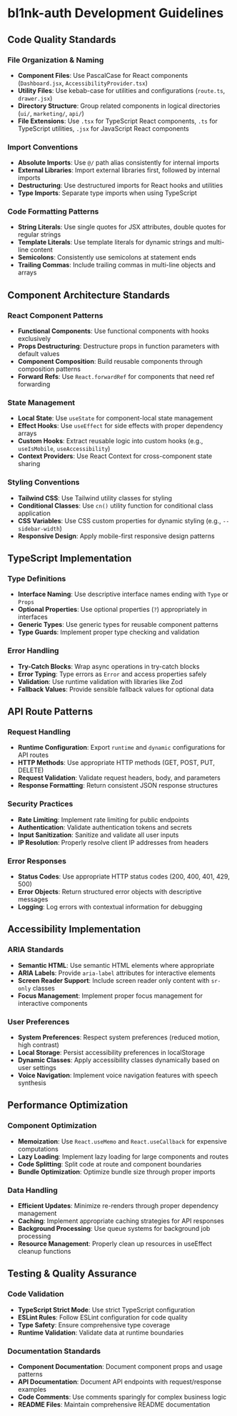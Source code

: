 # bl1nk-auth Development Guidelines

## Code Quality Standards

### File Organization & Naming
- **Component Files**: Use PascalCase for React components (`Dashboard.jsx`, `AccessibilityProvider.tsx`)
- **Utility Files**: Use kebab-case for utilities and configurations (`route.ts`, `drawer.jsx`)
- **Directory Structure**: Group related components in logical directories (`ui/`, `marketing/`, `api/`)
- **File Extensions**: Use `.tsx` for TypeScript React components, `.ts` for TypeScript utilities, `.jsx` for JavaScript React components

### Import Conventions
- **Absolute Imports**: Use `@/` path alias consistently for internal imports
- **External Libraries**: Import external libraries first, followed by internal imports
- **Destructuring**: Use destructured imports for React hooks and utilities
- **Type Imports**: Separate type imports when using TypeScript

### Code Formatting Patterns
- **String Literals**: Use single quotes for JSX attributes, double quotes for regular strings
- **Template Literals**: Use template literals for dynamic strings and multi-line content
- **Semicolons**: Consistently use semicolons at statement ends
- **Trailing Commas**: Include trailing commas in multi-line objects and arrays

## Component Architecture Standards

### React Component Patterns
- **Functional Components**: Use functional components with hooks exclusively
- **Props Destructuring**: Destructure props in function parameters with default values
- **Component Composition**: Build reusable components through composition patterns
- **Forward Refs**: Use `React.forwardRef` for components that need ref forwarding

### State Management
- **Local State**: Use `useState` for component-local state management
- **Effect Hooks**: Use `useEffect` for side effects with proper dependency arrays
- **Custom Hooks**: Extract reusable logic into custom hooks (e.g., `useIsMobile`, `useAccessibility`)
- **Context Providers**: Use React Context for cross-component state sharing

### Styling Conventions
- **Tailwind CSS**: Use Tailwind utility classes for styling
- **Conditional Classes**: Use `cn()` utility function for conditional class application
- **CSS Variables**: Use CSS custom properties for dynamic styling (e.g., `--sidebar-width`)
- **Responsive Design**: Apply mobile-first responsive design patterns

## TypeScript Implementation

### Type Definitions
- **Interface Naming**: Use descriptive interface names ending with `Type` or `Props`
- **Optional Properties**: Use optional properties (`?`) appropriately in interfaces
- **Generic Types**: Use generic types for reusable component patterns
- **Type Guards**: Implement proper type checking and validation

### Error Handling
- **Try-Catch Blocks**: Wrap async operations in try-catch blocks
- **Error Typing**: Type errors as `Error` and access properties safely
- **Validation**: Use runtime validation with libraries like Zod
- **Fallback Values**: Provide sensible fallback values for optional data

## API Route Patterns

### Request Handling
- **Runtime Configuration**: Export `runtime` and `dynamic` configurations for API routes
- **HTTP Methods**: Use appropriate HTTP methods (GET, POST, PUT, DELETE)
- **Request Validation**: Validate request headers, body, and parameters
- **Response Formatting**: Return consistent JSON response structures

### Security Practices
- **Rate Limiting**: Implement rate limiting for public endpoints
- **Authentication**: Validate authentication tokens and secrets
- **Input Sanitization**: Sanitize and validate all user inputs
- **IP Resolution**: Properly resolve client IP addresses from headers

### Error Responses
- **Status Codes**: Use appropriate HTTP status codes (200, 400, 401, 429, 500)
- **Error Objects**: Return structured error objects with descriptive messages
- **Logging**: Log errors with contextual information for debugging

## Accessibility Implementation

### ARIA Standards
- **Semantic HTML**: Use semantic HTML elements where appropriate
- **ARIA Labels**: Provide `aria-label` attributes for interactive elements
- **Screen Reader Support**: Include screen reader only content with `sr-only` classes
- **Focus Management**: Implement proper focus management for interactive components

### User Preferences
- **System Preferences**: Respect system preferences (reduced motion, high contrast)
- **Local Storage**: Persist accessibility preferences in localStorage
- **Dynamic Classes**: Apply accessibility classes dynamically based on user settings
- **Voice Navigation**: Implement voice navigation features with speech synthesis

## Performance Optimization

### Component Optimization
- **Memoization**: Use `React.useMemo` and `React.useCallback` for expensive computations
- **Lazy Loading**: Implement lazy loading for large components and routes
- **Code Splitting**: Split code at route and component boundaries
- **Bundle Optimization**: Optimize bundle size through proper imports

### Data Handling
- **Efficient Updates**: Minimize re-renders through proper dependency management
- **Caching**: Implement appropriate caching strategies for API responses
- **Background Processing**: Use queue systems for background job processing
- **Resource Management**: Properly clean up resources in useEffect cleanup functions

## Testing & Quality Assurance

### Code Validation
- **TypeScript Strict Mode**: Use strict TypeScript configuration
- **ESLint Rules**: Follow ESLint configuration for code quality
- **Type Safety**: Ensure comprehensive type coverage
- **Runtime Validation**: Validate data at runtime boundaries

### Documentation Standards
- **Component Documentation**: Document component props and usage patterns
- **API Documentation**: Document API endpoints with request/response examples
- **Code Comments**: Use comments sparingly for complex business logic
- **README Files**: Maintain comprehensive README documentation